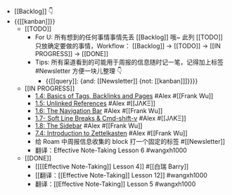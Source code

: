 - [[Backlog]] 👇
- {{[[kanban]]}}
    - [[TODO]]
        - For U: 所有想到的任何事情事情先丢 [[Backlog]] 哦~
此列 [[TODO]] 只放确定要做的事情，Workflow：
[[Backlog]] -> [[TODO]] -> [[IN PROGRESS]] -> [[DONE]]
        - Tips: 所有渠道看到的可能用于周报的信息随时记一笔，记得加上标签 #Newsletter 方便一块儿整理 👇
            - {{[[query]]: {and: [[Newsletter]] {not: [[kanban]]]}}}}
    - [[IN PROGRESS]]
        - [1.4: Basics of Tags, Backlinks and Pages](https://www.notion.so/1-4-Basics-of-Tags-Backlinks-and-Pages-8ecc50cd532a49b2a15483688159155b) #Alex #[[Frank Wu]]
        - [1.5: Unlinked References](https://www.notion.so/1-5-Unlinked-References-9ab449a5dde74ef4bc016927fe2c46d1) #Alex #[[JΛKΞ]]
        - [1.6: The Navigation Bar](https://www.notion.so/1-6-The-Navigation-Bar-06e85b3e56614395a03409a01ea5322a) #Alex #[[Frank Wu]]
        - [1.7- Soft Line Breaks & Cmd-shift-v](https://www.notion.so/1-7-Soft-Line-Breaks-Cmd-shift-v-db913a901cab43ff84cc19bf36ade4dd) #Alex #[[JΛKΞ]]
        - [1.8: The Sidebar](https://www.notion.so/1-8-The-Sidebar-95a50097bffc4629af02efd322e826ea)  #Alex #[[Frank Wu]]
        - [7.4: Introduction to Zettelkasten](https://www.notion.so/7-4-Introduction-to-Zettelkasten-9f530ce53b1d45eb9755f2033b7514bc)   #Alex #[[Frank Wu]]
        - 给 Roam 中周报信息收集的 block 打一个固定的标签 #[[Newsletter]]
        - 翻译：Effective Note-Taking Lesson 6 #wangxh1000
    - [[DONE]]
        - [[[[Effective Note-Taking]] Lesson 4]] #[[白瑞 Barry]]
        - [[翻译：[[Effective Note-Taking]] Lesson 12]] #wangxh1000
        - 翻译：[[Effective Note-Taking]] Lesson 5 #wangxh1000
